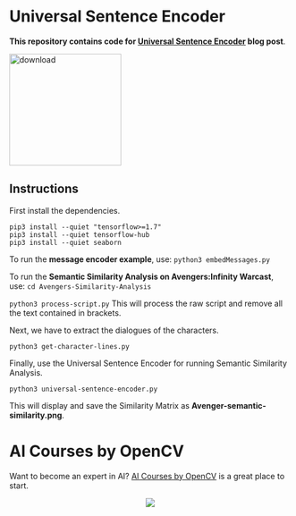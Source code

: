 # Universal Sentence Encoder

**This repository contains code for [Universal Sentence Encoder](https://www.learnopencv.com/universal-sentence-encoder/) blog post**.

[<img src="https://learnopencv.com/wp-content/uploads/2022/07/download-button-e1657285155454.png" alt="download" width="200">](https://www.dropbox.com/sh/qa21gf9k1z88wlu/AAC2YN02UF4lC8MgHs-22AtDa?dl=1)

## Instructions
First install the dependencies.

```
pip3 install --quiet "tensorflow>=1.7"
pip3 install --quiet tensorflow-hub
pip3 install --quiet seaborn
```

To run the **message encoder example**, use:
`python3 embedMessages.py`

To run the **Semantic Similarity Analysis on Avengers:Infinity Warcast**, use:
`cd Avengers-Similarity-Analysis`

`python3 process-script.py`
This will process the raw script and remove all the text contained in brackets.

Next, we have to extract the dialogues of the characters.

`python3 get-character-lines.py`

Finally, use the Universal Sentence Encoder for running Semantic Similarity Analysis.

`python3 universal-sentence-encoder.py`

This will display and save the Similarity Matrix as **Avenger-semantic-similarity.png**.


# AI Courses by OpenCV

Want to become an expert in AI? [AI Courses by OpenCV](https://opencv.org/courses/) is a great place to start. 

<a href="https://opencv.org/courses/">
<p align="center"> 
<img src="https://www.learnopencv.com/wp-content/uploads/2020/04/AI-Courses-By-OpenCV-Github.png">
</p>
</a>
